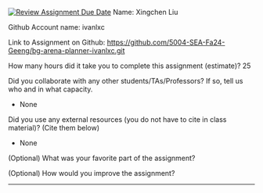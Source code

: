 [![Review Assignment Due Date](https://classroom.github.com/assets/deadline-readme-button-22041afd0340ce965d47ae6ef1cefeee28c7c493a6346c4f15d667ab976d596c.svg)](https://classroom.github.com/a/0xloH2Pu)
Name: Xingchen Liu

Github Account name: ivanlxc

Link to Assignment on Github: https://github.com/5004-SEA-Fa24-Geeng/bg-arena-planner-ivanlxc.git

How many hours did it take you to complete this assignment (estimate)? 25

Did you collaborate with any other students/TAs/Professors? If so, tell us who and in what
capacity.

* None
  
Did you use any external resources (you do not have to cite in class material)? (Cite them below)

* None


(Optional) What was your favorite part of the assignment?

(Optional) How would you improve the assignment?

---
